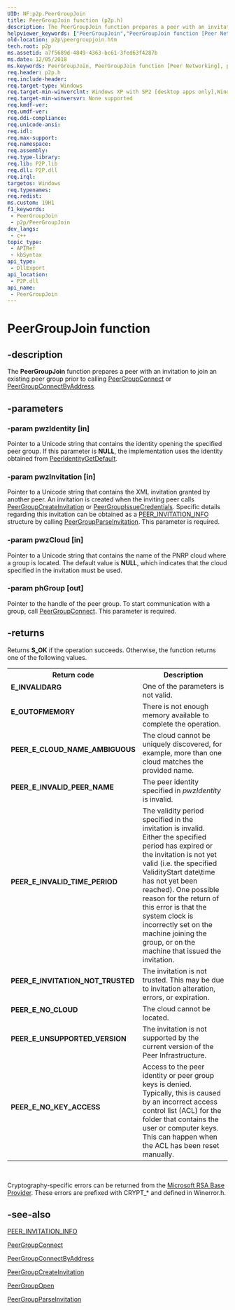 ```yaml
---
UID: NF:p2p.PeerGroupJoin
title: PeerGroupJoin function (p2p.h)
description: The PeerGroupJoin function prepares a peer with an invitation to join an existing peer group prior to calling PeerGroupConnect or PeerGroupConnectByAddress.
helpviewer_keywords: ["PeerGroupJoin","PeerGroupJoin function [Peer Networking]","p2p.peergroupjoin","p2p/PeerGroupJoin"]
old-location: p2p\peergroupjoin.htm
tech.root: p2p
ms.assetid: a7f5689d-4849-4363-bc61-3fed63f4287b
ms.date: 12/05/2018
ms.keywords: PeerGroupJoin, PeerGroupJoin function [Peer Networking], p2p.peergroupjoin, p2p/PeerGroupJoin
req.header: p2p.h
req.include-header: 
req.target-type: Windows
req.target-min-winverclnt: Windows XP with SP2 [desktop apps only],Windows XP with SP1 with the Advanced Networking Pack forWindows XP
req.target-min-winversvr: None supported
req.kmdf-ver: 
req.umdf-ver: 
req.ddi-compliance: 
req.unicode-ansi: 
req.idl: 
req.max-support: 
req.namespace: 
req.assembly: 
req.type-library: 
req.lib: P2P.lib
req.dll: P2P.dll
req.irql: 
targetos: Windows
req.typenames: 
req.redist: 
ms.custom: 19H1
f1_keywords:
 - PeerGroupJoin
 - p2p/PeerGroupJoin
dev_langs:
 - c++
topic_type:
 - APIRef
 - kbSyntax
api_type:
 - DllExport
api_location:
 - P2P.dll
api_name:
 - PeerGroupJoin
---
```


# PeerGroupJoin function


## -description

The <b>PeerGroupJoin</b> function prepares a peer with an invitation to join an existing peer group prior to calling <a href="/windows/desktop/api/p2p/nf-p2p-peergroupconnect">PeerGroupConnect</a> or <a href="/windows/desktop/api/p2p/nf-p2p-peergroupconnectbyaddress">PeerGroupConnectByAddress</a>.

## -parameters

### -param pwzIdentity [in]

Pointer to a Unicode string that contains the identity opening the specified peer group. If this parameter is <b>NULL</b>, the implementation uses the identity obtained from <a href="/windows/desktop/api/p2p/nf-p2p-peeridentitygetdefault">PeerIdentityGetDefault</a>.

### -param pwzInvitation [in]

Pointer to a Unicode string that contains the XML invitation granted by another peer. An invitation is created when the inviting peer calls <a href="/windows/desktop/api/p2p/nf-p2p-peergroupcreateinvitation">PeerGroupCreateInvitation</a> or <a href="/windows/desktop/api/p2p/nf-p2p-peergroupissuecredentials">PeerGroupIssueCredentials</a>. Specific details regarding this invitation can be obtained as a <a href="/windows/desktop/api/p2p/ns-p2p-peer_invitation_info">PEER_INVITATION_INFO</a> structure by calling <a href="/windows/desktop/api/p2p/nf-p2p-peergroupparseinvitation">PeerGroupParseInvitation</a>. This parameter is required.

### -param pwzCloud [in]

Pointer to a Unicode string that contains the name of the PNRP cloud where a group is located.  The default value is <b>NULL</b>, which indicates that the cloud specified in the invitation must be used.

### -param phGroup [out]

Pointer to the handle of the peer group. To start communication with a group, call <a href="/windows/desktop/api/p2p/nf-p2p-peergroupconnect">PeerGroupConnect</a>. This parameter is required.

## -returns

Returns <b>S_OK</b>  if the operation succeeds. Otherwise, the function returns one of the following values.

<table>
<tr>
<th>Return code</th>
<th>Description</th>
</tr>
<tr>
<td width="40%">
<dl>
<dt><b>E_INVALIDARG</b></dt>
</dl>
</td>
<td width="60%">
One of the parameters is not valid.

</td>
</tr>
<tr>
<td width="40%">
<dl>
<dt><b>E_OUTOFMEMORY</b></dt>
</dl>
</td>
<td width="60%">
There is not enough memory available to complete the operation.

</td>
</tr>
<tr>
<td width="40%">
<dl>
<dt><b>PEER_E_CLOUD_NAME_AMBIGUOUS</b></dt>
</dl>
</td>
<td width="60%">
The cloud cannot be uniquely discovered, for example, more than one cloud matches the provided name.

</td>
</tr>
<tr>
<td width="40%">
<dl>
<dt><b>PEER_E_INVALID_PEER_NAME</b></dt>
</dl>
</td>
<td width="60%">
The peer identity specified in <i>pwzIdentity</i> is invalid.

</td>
</tr>
<tr>
<td width="40%">
<dl>
<dt><b>PEER_E_INVALID_TIME_PERIOD</b></dt>
</dl>
</td>
<td width="60%">
The validity period specified in the invitation is invalid.  Either the specified period has expired or the invitation is not yet valid (i.e. the specified ValidityStart date\time has not yet been reached).  One possible reason for the return of this error is that the system clock is incorrectly set on the machine joining the group, or on the machine that issued the invitation.

</td>
</tr>
<tr>
<td width="40%">
<dl>
<dt><b>PEER_E_INVITATION_NOT_TRUSTED</b></dt>
</dl>
</td>
<td width="60%">
The invitation is not trusted. This may be due to invitation alteration,  errors, or expiration.

</td>
</tr>
<tr>
<td width="40%">
<dl>
<dt><b>PEER_E_NO_CLOUD</b></dt>
</dl>
</td>
<td width="60%">
The cloud cannot be located.

</td>
</tr>
<tr>
<td width="40%">
<dl>
<dt><b>PEER_E_UNSUPPORTED_VERSION</b></dt>
</dl>
</td>
<td width="60%">
The invitation is not supported by the current version of the Peer Infrastructure.

</td>
</tr>
<tr>
<td width="40%">
<dl>
<dt><b>PEER_E_NO_KEY_ACCESS</b></dt>
</dl>
</td>
<td width="60%">
Access to the peer identity or peer group keys is denied. Typically,  this is  caused by an incorrect access control list (ACL) for the folder that contains the user or computer keys. This can happen when the ACL has been  reset manually. 


</td>
</tr>
</table>
 

Cryptography-specific errors can be returned from the <a href="/windows/desktop/SecCrypto/microsoft-base-cryptographic-provider">Microsoft RSA Base Provider</a>. These errors are prefixed with CRYPT_* and defined in Winerror.h.

## -see-also

<a href="/windows/desktop/api/p2p/ns-p2p-peer_invitation_info">PEER_INVITATION_INFO</a>



<a href="/windows/desktop/api/p2p/nf-p2p-peergroupconnect">PeerGroupConnect</a>



<a href="/windows/desktop/api/p2p/nf-p2p-peergroupconnectbyaddress">PeerGroupConnectByAddress</a>



<a href="/windows/desktop/api/p2p/nf-p2p-peergroupcreateinvitation">PeerGroupCreateInvitation</a>



<a href="/windows/desktop/api/p2p/nf-p2p-peergroupopen">PeerGroupOpen</a>



<a href="/windows/desktop/api/p2p/nf-p2p-peergroupparseinvitation">PeerGroupParseInvitation</a>